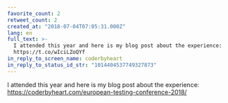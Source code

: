 ```yaml
---
favorite_count: 2
retweet_count: 2
created_at: "2018-07-04T07:05:31.000Z"
lang: en
full_text: >-
  I attended this year and here is my blog post about the experience:
  https://t.co/wIciLZoQYf
in_reply_to_screen_name: coderbyheart
in_reply_to_status_id_str: "1014404537749327873"
---
```


I attended this year and here is my blog post about the experience:
<https://coderbyheart.com/european-testing-conference-2018/>
